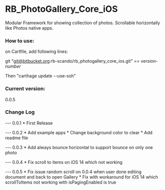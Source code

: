 # RB_PhotoGallery_Core_iOS
Modular Framework for showing collection of photos. Scrollable horizontally like Photos native apps.

### How to use:
on Cartfile, add following lines:

git "git@bitbucket.org:rb-scando/rb_photogallery_core_ios.git" == *version-number*

Then "carthage update --use-ssh"

### Current version:
0.0.5

### Change Log
--- 0.0.1
    * First Release
    
--- 0.0.2
    * Add example apps
    * Change background color to clear
    * Add readme file
    
--- 0.0.3
    * Add always bounce horizontal to support bounce on only one photo
    
--- 0.0.4
    * Fix scroll to items on iOS 14 which not working
    
--- 0.0.5
    * Fix issue random scroll on 0.0.4 when user done editing document and back to open Gallery
    * Fix with workaround for iOS 14 which scrollToItems not working with isPagingEnabled is true
